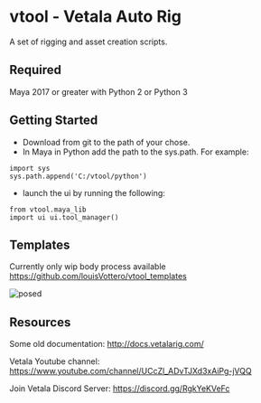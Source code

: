 # vtool - Vetala Auto Rig

A set of rigging and asset creation scripts.

## Required 
Maya 2017 or greater with Python 2 or Python 3

## Getting Started

* Download from git to the path of your chose.
* In Maya in Python add the path to the sys.path. 
For example:
```
import sys
sys.path.append('C:/vtool/python')
```
* launch the ui by running the following:
```
from vtool.maya_lib 
import ui ui.tool_manager()
```

## Templates

Currently only wip body process available
https://github.com/louisVottero/vtool_templates

![posed](https://user-images.githubusercontent.com/2879064/167994042-1a7a6a52-1531-484a-a17d-665589af70f7.png)

## Resources

Some old documentation: http://docs.vetalarig.com/

Vetala Youtube channel: https://www.youtube.com/channel/UCcZl_ADvTJXd3xAiPg-jVQQ

Join Vetala Discord Server: https://discord.gg/RgkYeKVeFc




